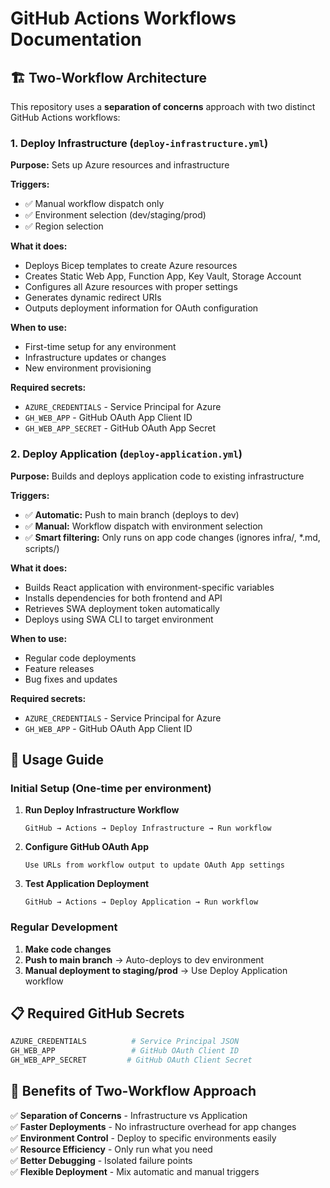 # GitHub Actions Workflows Documentation

## 🏗️ Two-Workflow Architecture

This repository uses a **separation of concerns** approach with two distinct GitHub Actions workflows:

### 1. Deploy Infrastructure (`deploy-infrastructure.yml`)

**Purpose:** Sets up Azure resources and infrastructure

**Triggers:**
- ✅ Manual workflow dispatch only
- ✅ Environment selection (dev/staging/prod)
- ✅ Region selection

**What it does:**
- Deploys Bicep templates to create Azure resources
- Creates Static Web App, Function App, Key Vault, Storage Account
- Configures all Azure resources with proper settings
- Generates dynamic redirect URIs
- Outputs deployment information for OAuth configuration

**When to use:**
- First-time setup for any environment
- Infrastructure updates or changes
- New environment provisioning

**Required secrets:**
- `AZURE_CREDENTIALS` - Service Principal for Azure
- `GH_WEB_APP` - GitHub OAuth App Client ID
- `GH_WEB_APP_SECRET` - GitHub OAuth App Secret

### 2. Deploy Application (`deploy-application.yml`)

**Purpose:** Builds and deploys application code to existing infrastructure

**Triggers:**
- ✅ **Automatic:** Push to main branch (deploys to dev)
- ✅ **Manual:** Workflow dispatch with environment selection
- ✅ **Smart filtering:** Only runs on app code changes (ignores infra/, *.md, scripts/)

**What it does:**
- Builds React application with environment-specific variables
- Installs dependencies for both frontend and API
- Retrieves SWA deployment token automatically
- Deploys using SWA CLI to target environment

**When to use:**
- Regular code deployments
- Feature releases
- Bug fixes and updates

**Required secrets:**
- `AZURE_CREDENTIALS` - Service Principal for Azure
- `GH_WEB_APP` - GitHub OAuth App Client ID

## 🚀 Usage Guide

### Initial Setup (One-time per environment)

1. **Run Deploy Infrastructure Workflow**
   ```
   GitHub → Actions → Deploy Infrastructure → Run workflow
   ```

2. **Configure GitHub OAuth App**
   ```
   Use URLs from workflow output to update OAuth App settings
   ```

3. **Test Application Deployment**
   ```
   GitHub → Actions → Deploy Application → Run workflow
   ```

### Regular Development

1. **Make code changes**
2. **Push to main branch** → Auto-deploys to dev environment
3. **Manual deployment to staging/prod** → Use Deploy Application workflow

## 📋 Required GitHub Secrets

```bash
AZURE_CREDENTIALS          # Service Principal JSON
GH_WEB_APP                 # GitHub OAuth Client ID  
GH_WEB_APP_SECRET         # GitHub OAuth Client Secret
```

## 🎯 Benefits of Two-Workflow Approach

✅ **Separation of Concerns** - Infrastructure vs Application  
✅ **Faster Deployments** - No infrastructure overhead for app changes  
✅ **Environment Control** - Deploy to specific environments easily  
✅ **Resource Efficiency** - Only run what you need  
✅ **Better Debugging** - Isolated failure points  
✅ **Flexible Deployment** - Mix automatic and manual triggers

